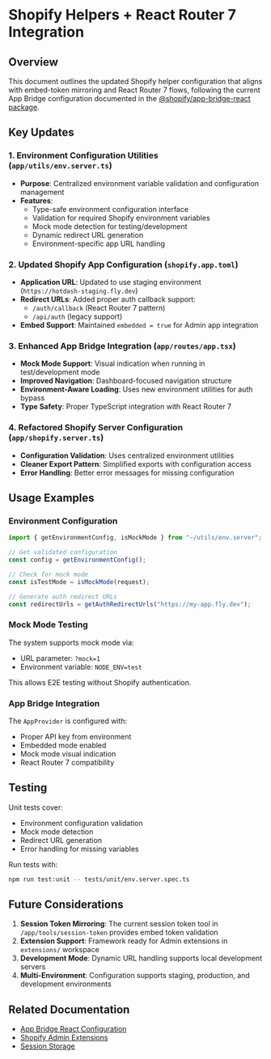 # Shopify Helpers + React Router 7 Integration

## Overview

This document outlines the updated Shopify helper configuration that aligns with embed-token mirroring and React Router 7 flows, following the current App Bridge configuration documented in the [@shopify/app-bridge-react package](https://www.npmjs.com/package/@shopify/app-bridge-react#configuration).

## Key Updates

### 1. Environment Configuration Utilities (`app/utils/env.server.ts`)

- **Purpose**: Centralized environment variable validation and configuration management
- **Features**:
  - Type-safe environment configuration interface
  - Validation for required Shopify environment variables
  - Mock mode detection for testing/development
  - Dynamic redirect URL generation
  - Environment-specific app URL handling

### 2. Updated Shopify App Configuration (`shopify.app.toml`)

- **Application URL**: Updated to use staging environment (`https://hotdash-staging.fly.dev`)
- **Redirect URLs**: Added proper auth callback support:
  - `/auth/callback` (React Router 7 pattern)
  - `/api/auth` (legacy support)
- **Embed Support**: Maintained `embedded = true` for Admin app integration

### 3. Enhanced App Bridge Integration (`app/routes/app.tsx`)

- **Mock Mode Support**: Visual indication when running in test/development mode
- **Improved Navigation**: Dashboard-focused navigation structure
- **Environment-Aware Loading**: Uses new environment utilities for auth bypass
- **Type Safety**: Proper TypeScript integration with React Router 7

### 4. Refactored Shopify Server Configuration (`app/shopify.server.ts`)

- **Configuration Validation**: Uses centralized environment utilities
- **Cleaner Export Pattern**: Simplified exports with configuration access
- **Error Handling**: Better error messages for missing configuration

## Usage Examples

### Environment Configuration

```typescript
import { getEnvironmentConfig, isMockMode } from "~/utils/env.server";

// Get validated configuration
const config = getEnvironmentConfig();

// Check for mock mode
const isTestMode = isMockMode(request);

// Generate auth redirect URLs
const redirectUrls = getAuthRedirectUrls("https://my-app.fly.dev");
```

### Mock Mode Testing

The system supports mock mode via:

- URL parameter: `?mock=1`
- Environment variable: `NODE_ENV=test`

This allows E2E testing without Shopify authentication.

### App Bridge Integration

The `AppProvider` is configured with:

- Proper API key from environment
- Embedded mode enabled
- Mock mode visual indication
- React Router 7 compatibility

## Testing

Unit tests cover:

- Environment configuration validation
- Mock mode detection
- Redirect URL generation
- Error handling for missing variables

Run tests with:

```bash
npm run test:unit -- tests/unit/env.server.spec.ts
```

## Future Considerations

1. **Session Token Mirroring**: The current session token tool in `/app/tools/session-token` provides embed token validation
2. **Extension Support**: Framework ready for Admin extensions in `extensions/` workspace
3. **Development Mode**: Dynamic URL handling supports local development servers
4. **Multi-Environment**: Configuration supports staging, production, and development environments

## Related Documentation

- [App Bridge React Configuration](https://www.npmjs.com/package/@shopify/app-bridge-react#configuration)
- [Shopify Admin Extensions](docs/dev/adminext-shopify.md)
- [Session Storage](docs/dev/session-storage.md)
